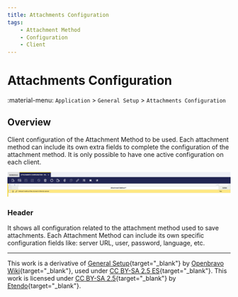 ```yaml
---
title: Attachments Configuration
tags:
    - Attachment Method
    - Configuration
    - Client
---
```


# Attachments Configuration

:material-menu: `Application` > `General Setup` > `Attachments Configuration`

## Overview

Client configuration of the Attachment Method to be used. Each attachment method can include its own extra fields to complete the configuration of the attachment method. It is only possible to have one active configuration on each client.

![](../../../../assets/user-guide/etendo-classic/basic-features/general-setup/attachment-configuration/attachments-configuration.png)

### Header

It shows all configuration related to the attachment method used to save attachments. Each Attachment Method can include its own specific configuration fields like: server URL, user, password, language, etc.

---

This work is a derivative of [General Setup](https://wiki.openbravo.com/wiki/General_Setup){target="_blank"} by [Openbravo Wiki](http://wiki.openbravo.com/wiki/Welcome_to_Openbravo){target="_blank"}, used under [CC BY-SA 2.5 ES](https://creativecommons.org/licenses/by-sa/2.5/es/){target="_blank"}. This work is licensed under [CC BY-SA 2.5](https://creativecommons.org/licenses/by-sa/2.5/){target="_blank"} by [Etendo](https://etendo.software){target="_blank"}.